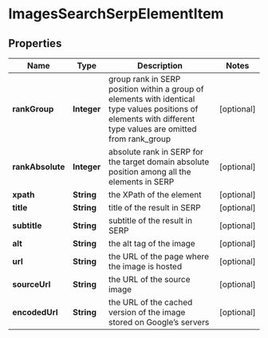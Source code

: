

# ImagesSearchSerpElementItem


## Properties

| Name | Type | Description | Notes |
|------------ | ------------- | ------------- | -------------|
|**rankGroup** | **Integer** | group rank in SERP position within a group of elements with identical type values positions of elements with different type values are omitted from rank_group |  [optional] |
|**rankAbsolute** | **Integer** | absolute rank in SERP for the target domain absolute position among all the elements in SERP |  [optional] |
|**xpath** | **String** | the XPath of the element |  [optional] |
|**title** | **String** | title of the result in SERP |  [optional] |
|**subtitle** | **String** | subtitle of the result in SERP |  [optional] |
|**alt** | **String** | the alt tag of the image |  [optional] |
|**url** | **String** | the URL of the page where the image is hosted |  [optional] |
|**sourceUrl** | **String** | the URL of the source image |  [optional] |
|**encodedUrl** | **String** | the URL of the cached version of the image stored on Google’s servers |  [optional] |



